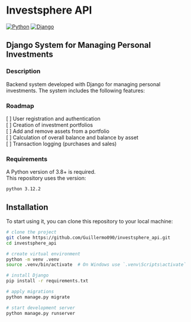 # Investsphere API

[![Python](https://img.shields.io/badge/python-3.12.2-3776AB.svg)](https://www.python.org/downloads/release/python-3122/)
[![Django](https://img.shields.io/badge/Django-4.2.3-092E20.svg)](https://www.djangoproject.com/)

## Django System for Managing Personal Investments

### Description
Backend system developed with Django for managing personal investments. The system includes the following features:

### Roadmap
[ ] User registration and authentication  
[ ] Creation of investment portfolios  
[ ] Add and remove assets from a portfolio  
[ ] Calculation of overall balance and balance by asset  
[ ] Transaction logging (purchases and sales)

### Requirements
A Python version of 3.8+ is required.  
This repository uses the version:
```
python 3.12.2
```

## Installation
To start using it, you can clone this repository to your local machine:

```bash
# clone the project
git clone https://github.com/Guillermo090/investsphere_api.git
cd investsphere_api

# create virtual environment
python -m venv .venv
source .venv/bin/activate  # On Windows use `.venv\Scripts\activate`

# install Django
pip install -r requirements.txt

# apply migrations
python manage.py migrate

# start development server
python manage.py runserver
```